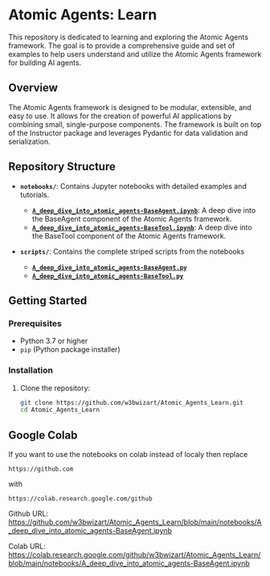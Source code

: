 # Atomic Agents: Learn

This repository is dedicated to learning and exploring the Atomic Agents framework. The goal is to provide a comprehensive guide and set of examples to help users understand and utilize the Atomic Agents framework for building AI agents.

## Overview

The Atomic Agents framework is designed to be modular, extensible, and easy to use. It allows for the creation of powerful AI applications by combining small, single-purpose components. The framework is built on top of the Instructor package and leverages Pydantic for data validation and serialization.

## Repository Structure

- **`notebooks/`**: Contains Jupyter notebooks with detailed examples and tutorials.
  - **[`A_deep_dive_into_atomic_agents-BaseAgent.ipynb`](https://github.com/w3bwizart/Atomic_Agents_Learn/blob/main/notebooks/A_deep_dive_into_atomic_agents-BaseAgent.ipynb)**: A deep dive into the BaseAgent component of the Atomic Agents framework.
  - **[`A_deep_dive_into_atomic_agents-BaseTool.ipynb`](https://github.com/w3bwizart/Atomic_Agents_Learn/blob/main/notebooks/A_deep_dive_into_atomic_agents-BaseTool.ipynb)**: A deep dive into the BaseTool component of the Atomic Agents framework.

- **`scripts/`**: Contains the complete striped scripts from the notebooks
  - **[`A_deep_dive_into_atomic_agents-BaseAgent.py`](https://github.com/w3bwizart/Atomic_Agents_Learn/blob/main/scripts/A_deep_dive_into_atomic_agents-BaseAgent.py)** 
   - **[`A_deep_dive_into_atomic_agents-BaseTool.py`](https://github.com/w3bwizart/Atomic_Agents_Learn/blob/main/scripts/A_deep_dive_into_atomic_agents-BaseTool.py)** 

## Getting Started

### Prerequisites

- Python 3.7 or higher
- `pip` (Python package installer)

### Installation

1. Clone the repository:
   ```sh
   git clone https://github.com/w3bwizart/Atomic_Agents_Learn.git
   cd Atomic_Agents_Learn

## Google Colab
If you want to use the notebooks on colab instead of localy then replace

 `https://github.com` 
 
 with 
 
 `https://colab.research.google.com/github`


Github URL: https://github.com/w3bwizart/Atomic_Agents_Learn/blob/main/notebooks/A_deep_dive_into_atomic_agents-BaseAgent.ipynb

Colab URL:  https://colab.research.google.com/github/w3bwizart/Atomic_Agents_Learn/blob/main/notebooks/A_deep_dive_into_atomic_agents-BaseAgent.ipynb